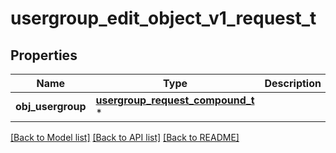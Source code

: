 # usergroup_edit_object_v1_request_t

## Properties
Name | Type | Description | Notes
------------ | ------------- | ------------- | -------------
**obj_usergroup** | [**usergroup_request_compound_t**](usergroup_request_compound.md) \* |  | 

[[Back to Model list]](../README.md#documentation-for-models) [[Back to API list]](../README.md#documentation-for-api-endpoints) [[Back to README]](../README.md)



